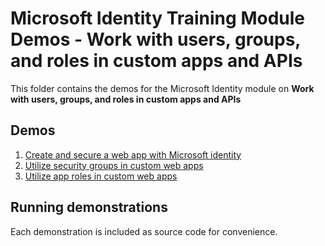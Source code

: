 # Microsoft Identity Training Module Demos - Work with users, groups, and roles in custom apps and APIs

This folder contains the demos for the Microsoft Identity module on **Work with users, groups, and roles in custom apps and APIs**

## Demos

1. [Create and secure a web app with Microsoft identity](./01-overview-rbac)
1. [Utilize security groups in custom web apps](./02-using-security-groups)
1. [Utilize app roles in custom web apps](./03-using-app-roles)

## Running demonstrations

Each demonstration is included as source code for convenience.
